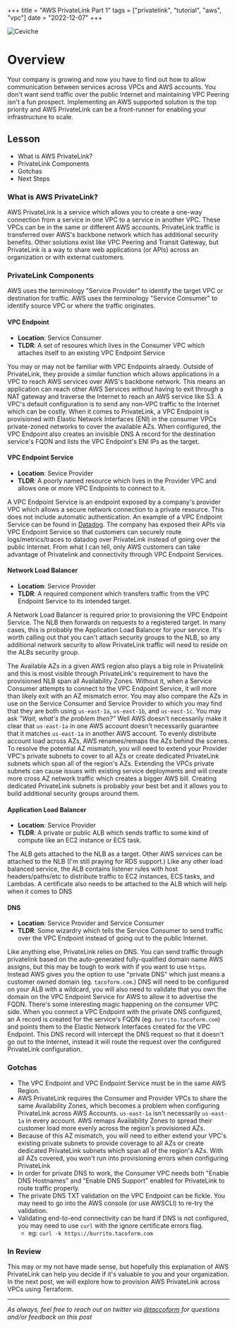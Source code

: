 +++
title =  "AWS PrivateLink Part 1"
tags = ["privatelink", "tutorial", "aws", "vpc"]
date = "2022-12-07"
+++


![Ceviche](https://taccoform-blog.sfo2.digitaloceanspaces.com/static/post/aws_pvt_link_1/header.jpg)


# Overview

Your company is growing and now you have to find out how to allow communication between services across VPCs and AWS accounts. You don't want send traffic over the public Internet and maintaining VPC Peering isn't a fun prospect. Implementing an AWS supported solution is the top priority and AWS PrivateLink can be a front-runner for enabling your infrastructure to scale.


## Lesson

* What is AWS PrivateLink?
* PrivateLink Components
* Gotchas
* Next Steps

### What is AWS PrivateLink?

AWS PrivateLink is a service which allows you to create a one-way connection from a service in one VPC to a service in another VPC. These VPCs can be in the same or different AWS accounts. PrivateLink traffic is transferred over AWS's backbone network which has additional security benefits. Other solutions exist like VPC Peering and Transit Gateway, but PrivateLink is a way to share web applications (or APIs) across an organization or with external customers.


### PrivateLink Components

AWS uses the terminology "Service Provider" to identify the target VPC or destination for traffic. AWS uses the terminology "Service Consumer" to identify source VPC or where the traffic originates.


#### VPC Endpoint

* **Location**: Service Consumer
* **TLDR**: A set of resoures which lives in the Consumer VPC which attaches itself to an existing VPC Endpoint Service

You may or may not be familiar with VPC Endpoints alraedy. Outside of PrivateLink, they provide a similar function which allows applications in a VPC to reach AWS services over AWS's backbone network. This means an application can reach other AWS Services without having to exit through a NAT gateway and traverse the Internet to reach an AWS service like S3. A VPC's default configuration is to send any non-VPC traffic to the Internet which can be costly. When it comes to PrivateLink, a VPC Endpoint is provisioned with Elastic Network Interfaces (ENI) in the consumer VPCs private-zoned networks to cover the available AZs. When configured, the VPC Endpoint also creates an invisible DNS A record for the destination service's FQDN and lists the VPC Endpoint's ENI IPs as the target.

#### VPC Endpoint Service

* **Location**: Sevice Provider
* **TLDR**: A poorly named resource which lives in the Provider VPC and allows one or more VPC Endpoints to connect to it.

A VPC Endpoint Service is an endpoint exposed by a company's provider VPC which allows a secure network connection to a private resource. This does not include automatic authentication. An example of a VPC Endpoint Service can be found in [Datadog](https://docs.datadoghq.com/agent/guide/private-link/?tab=useast1). The company has exposed their APIs via VPC Endpoint Service so that customers can securely route logs/metrics/traces to datadog over PrivateLink instead of going over the public Internet. From what I can tell, only AWS customers can take advantage of Privatelink and connectivity through VPC Endpoint Services.


#### Network Load Balancer
* **Location**: Service Provider
* **TLDR**: A required component which transfers traffic from the VPC Endpoint Service to its intended target.

A Network Load Balancer is required prior to provisioning the VPC Endpoint Service. The NLB then forwards on requests to a registered target. In many cases, this is probably the Application Load Balancer for your service. It's worth calling out that you can't attach security groups to the NLB, so any additional network security to allow PrivateLink traffic will need to reside on the ALBs security group.

The Available AZs in a given AWS region also plays a big role in Privatelink and this is most visible through PrivateLink's requirement to have the provisioned NLB span all Availability Zones. Without it, when a Service Consumer attempts to connect to the VPC Endpoint Service, it will more than likely exit with an AZ mismatch error. You may also compare the AZs in use on the Service Consumer and Service Provider to which you may find that they are both using `us-east-1a`, `us-east-1b`, and `us-east-1c`. You may ask _"Wait, what's the problem then?"_ Well AWS doesn't necessarily make it clear that `us-east-1a` in one AWS account doesn't necessarily guarantee that it matches `us-east-1a` in another AWS account. To evenly distribute account load across AZs, AWS renames/remaps the AZs behind the scenes. To resolve the potential AZ mismatch, you will need to extend your Provider VPC's private subnets to cover to all AZs or create dedicated PrivateLink subnets which span all of the region's AZs. Extending the VPCs private subnets can cause issues with existing service deployments and will create more cross AZ network traffic which creates a bigger AWS bill. Creating dedicated PrivateLink subnets is probably your best bet and it allows you to build additional security groups around them.

#### Application Load Balancer
* **Location**: Service Provider
* **TLDR**: A private or public ALB which sends traffic to some kind of compute like an EC2 instance or ECS task.

The ALB gets attached to the NLB as a target. Other AWS services can be attached to the NLB (I'm still praying for RDS support.) Like any other load balanced service, the ALB contains listener rules with host headers/paths/etc to distribute traffic to EC2 instances, ECS tasks, and Lambdas. A certificate also needs to be attached to the ALB which will help when it comes to DNS

#### DNS
* **Location**: Service Provider and Service Consumer
* **TLDR**: Some wizardry which tells the Service Consumer to send traffic over the VPC Endpoint instead of going out to the public Internet.

Like anything else, PrivateLink relies on DNS. You can send traffic through privatelink based on the auto-generated fully-qualified domain name AWS assigns, but this may be tough to work with if you want to use `https`. Instead AWS gives you the option to use "private DNS" which just means a customer owned domain (eg. `tacoform.com`.) DNS will need to be configured on your ALB with a wildcard, you will also need to validate that you own the domain on the VPC Endpoint Service for AWS to allow it to advertise the FQDN. There's some interesting magic happening on the consumer VPC side. When you connect a VPC Endpoint with the private DNS configured, an A record is created for the service's FQDN (eg. `burrito.tacoform.com`) and points them to the Elastic Network Interfaces created for the VPC Endpoint. This DNS record will intercept the DNS request so that it doesn't go out to the Internet, instead it will route the request over the configured PrivateLink configuration.

### Gotchas

* The VPC Endpoint and VPC Endpoint Service must be in the same AWS Region.
* AWS PrivateLink requires the Consumer and Provider VPCs to share the same Availability Zones, which becomes a problem when configuring PrivateLink across AWS Accounts. `us-east-1a` isn't necessarily `us-east-1a` in every account. AWS remaps Availability Zones to spread their customer load more evenly across the region's provisioned AZs.
* Because of this AZ mismatch, you will need to either extend your VPC's existing private subnets to provide coverage to all AZs or create dedicated PrivateLink subnets which span all of the region's AZs. With all AZs covered, you won't run into provisioning errors when configuring PrivateLink
* In order for private DNS to work, the Consumer VPC needs both "Enable DNS Hostnames" and "Enable DNS Support" enabled for PrivateLink to route traffic properly.
* The private DNS TXT validation on the VPC Endpoint can be fickle. You may need to go into the AWS console (or use AWSCLI) to re-try the validation.
* Validating end-to-end connectivity can be hard if DNS is not configured, you may need to use `curl` with the ignore certificate errors flag.
  * eg: `curl -k https://burrito.tacoform.com`


### In Review

This may or my not have made sense, but hopefully this explanation of AWS PrivateLink can help you decide if it's valuable to you and your organization. In the next post, we will explore how to provision AWS PrivateLink across VPCs using Terraform.


---
_As always, feel free to reach out on twitter via [@taccoform](https://twitter.com/taccoform) for questions and/or feedback on this post_
